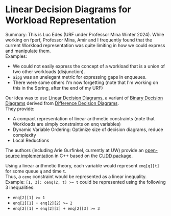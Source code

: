 # Linear Decision Diagrams for Workload Representation

Summary: This is Luc Edes (URF under Professor Mina Winter 2024). While working on fperf, Professor Mina, Amir and I frequently found that the current Workload representation was quite limiting in how we could express and manipulate them.\
Examples:
- We could not easily express the concept of a workload that is a union of two other workloads (disjunction).
- `aipg` was an unelegant metric for expressing gaps in enqueues.
- There were some others I'm now forgetting (note that I'm working on this in the Spring, after the end of my URF)

Our idea was to use [Linear Decision Diagrams](https://ieeexplore.ieee.org/document/5351143), a variant of [Binary Decision Diagrams](https://en.wikipedia.org/wiki/Binary_decision_diagram) derived from [Difference Decision Diagrams](https://link.springer.com/content/pdf/10.1007/3-540-48168-0_9.pdf).\
They provide:
- A compact representation of linear arithmetic constraints (note that Workloads are simply constraints on enq variables)
- Dynamic Variable Ordering: Optimize size of decision diagrams, reduce complexity
- Local Reductions

The authors (including Arie Gurfinkel, currently at UW) provide an [open-source implementation](https://github.com/seahorn/ldd) in C++ based on the [CUDD package](https://github.com/ivmai/cudd).

Using a linear arithmetic theory, each variable would represent `enq[q][t]` for some queue `q` and time `t`.\
Thus, a `cenq` constraint would be represented as a linear inequality.\
Example: `[1, 3]: cenq(2, t) >= t` could be represented using the following 3 inequalities:
- `enq[2][1] >= 1`
- `enq[2][1] + enq[2][2] >= 2`
- `enq[2][1] + enq[2][2] + enq[2][3] >= 3`









